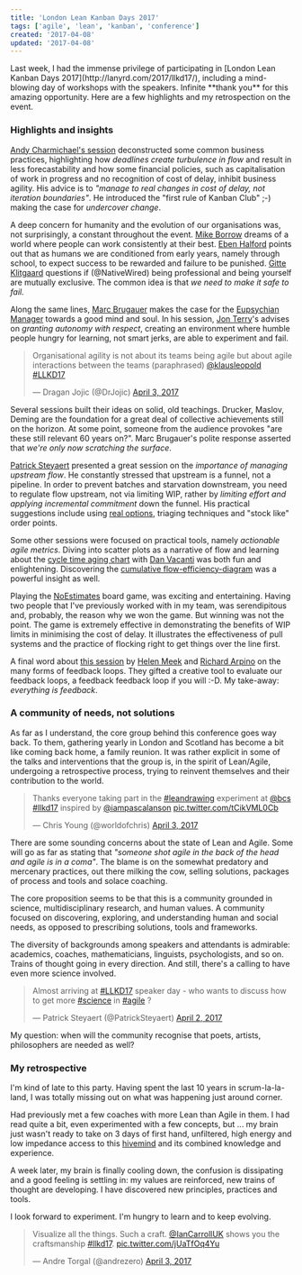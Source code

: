 ```yaml
---
title: 'London Lean Kanban Days 2017'
tags: ['agile', 'lean', 'kanban', 'conference']
created: '2017-04-08'
updated: '2017-04-08'
---
```


<div id="guay-abstract">
Last week, I had the immense privilege of participating in [London Lean Kanban Days 2017](http://lanyrd.com/2017/llkd17/), including a mind-blowing day of workshops with the speakers. Infinite **thank you** for this amazing opportunity. Here are a few highlights and my retrospection on the event.
</div>

### Highlights and insights

[Andy Charmichael's session](http://lanyrd.com/2017/llkd17/sfqrwh/) deconstructed some common business practices, highlighting how _deadlines create turbulence in flow_ and result in less forecastability and how some financial policies, such as capitalisation of work in progress and no recognition of cost of delay, inhibit business agility. His advice is to _"manage to real changes in cost of delay, not iteration boundaries"_. He introduced the "first rule of Kanban Club" ;-) making the case for _undercover change_.

A deep concern for humanity and the evolution of our organisations was, not surprisingly, a constant throughout the event. [Mike Borrow](https://twitter.com/asplake) dreams of a world where people can work consistently at their best. [Eben Halford](https://twitter.com/Ebstar) points out that as humans we are conditioned from early years, namely through school, to expect success to be rewarded and failure to be punished. [Gitte Klitgaard](https://twitter.com/NativeWired) questions if (@NativeWired) being professional and being yourself are mutually exclusive. The common idea is that _we need to make it safe to fail._

Along the same lines, [Marc Brugauer](https://twitter.com/somesheep) makes the case for the [Eupsychian Manager](https://vimeo.com/193227418) towards a good mind and soul. In his session, [Jon Terry](https://twitter.com/leankitjon)'s advises on _granting autonomy with respect_, creating an environment where humble people hungry for learning, not smart jerks, are able to experiment and fail.

<blockquote class="twitter-tweet" data-lang="en"><p lang="en" dir="ltr">Organisational agility is not about its teams being agile but about agile interactions between the teams (paraphrased) <a href="https://twitter.com/klausleopold">@klausleopold</a> <a href="https://twitter.com/hashtag/LLKD17?src=hash">#LLKD17</a></p>&mdash; Dragan Jojic (@DrJojic) <a href="https://twitter.com/DrJojic/status/848931519632736256">April 3, 2017</a></blockquote>
<script async src="//platform.twitter.com/widgets.js" charset="utf-8"></script>

Several sessions built their ideas on solid, old teachings. Drucker, Maslov, Deming are the foundation for a great deal of collective achievements still on the horizon. At some point, someone from the audience provokes "are these still relevant 60 years on?". Marc Brugauer's polite response asserted that _we're only now scratching the surface_.

[Patrick Steyaert](https://twitter.com/PatrickSteyaert) presented a great session on the _importance of managing upstream flow_. He constantly stressed that upstream is a funnel, not a pipeline. In order to prevent batches and starvation downstream, you need to regulate flow upstream, not via limiting WIP, rather by _limiting effort and applying incremental commitment_ down the funnel. His practical suggestions include using [real options](http://www.agilecoach.net/coach-tools/real-options/), triaging techniques and "stock like" order points.

Some other sessions were focused on practical tools, namely _actionable agile metrics_. Diving into scatter plots as a narrative of flow and learning about the [cycle time aging chart](https://www.actionableagile.com/cycle-time-aging-charts/) with [Dan Vacanti](https://twitter.com/danvacanti) was both fun and enlightening. Discovering the [cumulative flow-efficiency-diagram](http://www.agilerescue.de/the-cummulative-flowefficiency-diagram-new-kanban-metric/) was a powerful insight as well.

Playing the [NoEstimates](https://github.com/pip72/no-estimates-game) board game, was exciting and entertaining. Having two people that I've previously worked with in my team, was serendipitous and, probably, the reason why we won the game. But winning was not the point. The game is extremely effective in demonstrating the benefits of WIP limits in minimising the cost of delay. It illustrates the effectiveness of pull systems and the practice of flocking right to get things over the line first.

A final word about [this session](https://www.slideshare.net/helenmeek/swimming-in-the-sea-of-feedback-llkd17) by [Helen Meek](http://blogs.ripple-rock.com/helenmeek/default.aspx) and [Richard Arpino](http://blogs.ripple-rock.com/helenmeek/default.aspx) on the many forms of feedback loops. They gifted a creative tool to evaluate our feedback loops, a feedback feedback loop if you will :-D. My take-away: _everything is feedback_.

### A community of needs, not solutions

As far as I understand, the core group behind this conference goes way back. To them, gathering yearly in London and Scotland has become a bit like coming back home, a family reunion. It was rather explicit in some of the talks and interventions that the group is, in the spirit of Lean/Agile, undergoing a retrospective process, trying to reinvent themselves and their contribution to the world.

<blockquote class="twitter-tweet" data-lang="en"><p lang="en" dir="ltr">Thanks everyone taking part in the <a href="https://twitter.com/hashtag/leandrawing?src=hash">#leandrawing</a> experiment at <a href="https://twitter.com/bcs">@bcs</a> <a href="https://twitter.com/hashtag/llkd17?src=hash">#llkd17</a> inspired by <a href="https://twitter.com/iampascalanson">@iampascalanson</a> <a href="https://t.co/tCikVML0Cb">pic.twitter.com/tCikVML0Cb</a></p>&mdash; Chris Young (@worldofchris) <a href="https://twitter.com/worldofchris/status/848891180331016192">April 3, 2017</a></blockquote>
<script async src="//platform.twitter.com/widgets.js" charset="utf-8"></script>

There are some sounding concerns about the state of Lean and Agile. Some will go as far as stating that _"someone shot agile in the back of the head and agile is in a coma"_. The blame is on the somewhat predatory and mercenary practices, out there milking the cow, selling solutions, packages of process and tools and solace coaching.

The core proposition seems to be that this is a community grounded in science, multidisciplinary research, and human values. A community focused on discovering, exploring, and understanding human and social needs, as opposed to prescribing solutions, tools and frameworks.

The diversity of backgrounds among speakers and attendants is admirable: academics, coaches, mathematicians, linguists, psychologists, and so on. Trains of thought going in every direction. And still, there's a calling to have even more science involved.

<blockquote class="twitter-tweet" data-lang="en"><p lang="en" dir="ltr">Almost arriving at <a href="https://twitter.com/hashtag/LLKD17?src=hash">#LLKD17</a> speaker day - who wants to discuss how to get more <a href="https://twitter.com/hashtag/science?src=hash">#science</a> in <a href="https://twitter.com/hashtag/agile?src=hash">#agile</a> ?</p>&mdash; Patrick Steyaert (@PatrickSteyaert) <a href="https://twitter.com/PatrickSteyaert/status/848445457001054208">April 2, 2017</a></blockquote>
<script async src="//platform.twitter.com/widgets.js" charset="utf-8"></script>

My question: when will the community recognise that poets, artists, philosophers are needed as well?

### My retrospective

I'm kind of late to this party. Having spent the last 10 years in scrum-la-la-land, I was totally missing out on what was happening just around corner.

Had previously met a few coaches with more Lean than Agile in them. I had read quite a bit, even experimented with a few concepts, but ... my brain just wasn't ready to take on 3 days of first hand, unfiltered, high energy and low impedance access to this [hivemind](https://twitter.com/judyrees/status/849304310374694912) and its combined knowledge and experience.

A week later, my brain is finally cooling down, the confusion is dissipating and a good feeling is settling in: my values are reinforced, new trains of thought are developing. I have discovered new principles, practices and tools.

I look forward to experiment. I'm hungry to learn and to keep evolving.

<blockquote class="twitter-tweet" data-lang="en"><p lang="en" dir="ltr">Visualize all the things. Such a craft. <a href="https://twitter.com/IanCarrollUK">@IanCarrollUK</a> shows you the craftsmanship <a href="https://twitter.com/hashtag/llkd17?src=hash">#llkd17</a>. <a href="https://t.co/jUaTfOq4Yu">pic.twitter.com/jUaTfOq4Yu</a></p>&mdash; Andre Torgal (@andrezero) <a href="https://twitter.com/andrezero/status/848893786839240704">April 3, 2017</a></blockquote>
<script async src="//platform.twitter.com/widgets.js" charset="utf-8"></script>
